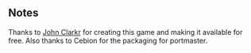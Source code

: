 ## Notes

Thanks to [John Clarkr](https://github.com/clarkjohn/wizard-chase) for creating this game and making it available for free. Also thanks to Cebion for the packaging for portmaster.

